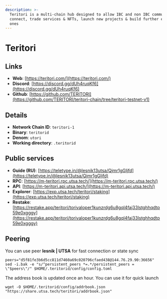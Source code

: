 ```yaml
---
description: >-
  Teritori is a multi-chain hub designed to allow IBC and non IBC communities to
  connect, trade services & NFTs, launch new projects & build further existing
  ones
---
```


# Teritori

## Links

* **Web**: [https://teritori.com/](https://teritori.com/)
* **Discord**: [https://discord.gg/dUh4ruqKf6](https://discord.gg/dUh4ruqKf6)
* **Github**: [https://github.com/TERITORI](https://github.com/TERITORI/teritori-chain/tree/teritori-testnet-v1)

## **Details**

* **Network Chain ID**: `teritori-1`
* **Binary**: `teritorid`
* **Denom**: `utori`
* **Working directory**: `.teritorid`

## Public services

* **Guide (RU)**: [https://teletype.in/@lesnik13utsa/Qjmr1gGIjfd](https://teletype.in/@lesnik13utsa/Qjmr1gGIjfd)
* **RPC**: [https://m-teritori.rpc.utsa.tech/](https://m-teritori.rpc.utsa.tech/)
* **API**: [https://m-teritori.api.utsa.tech/](https://m-teritori.api.utsa.tech/)
* **Explorer**: [https://exp.utsa.tech/teritori/staking](https://exp.utsa.tech/teritori/staking)
* **Restake**: [https://restake.app/teritori/torivaloper1kunzrdg6u8gql4faj33lstghhqdtp59e0xgggy](https://restake.app/teritori/torivaloper1kunzrdg6u8gql4faj33lstghhqdtp59e0xgggy)

## Peering

You can use peer **lesnik | UTSA** for fast connection or state sync

```shell
peers="d5f81fe3b6d5cc811d7460a69c020796cfaed438@144.76.29.90:36656"
sed -i.bak -e "s/^persistent_peers *=.*/persistent_peers = \"$peers\"/" $HOME/.teritorid/config/config.toml
```

The address book is updated once an hour. You can use it for quick launch

```shell
wget -O $HOME/.teritorid/config/addrbook.json "https://share.utsa.tech/teritori/addrbook.json"
```
